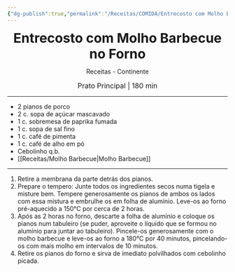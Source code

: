 ```yaml
---
{"dg-publish":true,"permalink":"/Receitas/COMIDA/Entrecosto com Molho Barbecue no Forno/","title":"Ribs de Porco com Molho Barbecue no Forno","tags":["💚ok"]}
---
```


<div style="text-align: center;"> <span style="font-size: 30px;"><b>Entrecosto com Molho Barbecue no Forno</b></span> </div>

<span class="center"> <center> Receitas - Continente </center></span>

<div style="text-align: center;"> <span style="font-size: 16px;">  Prato Principal | 180 min </span> </div>

---
- 2 pianos de porco
- 2 c. sopa de açúcar mascavado
- 1 c. sobremesa de paprika fumada
- 1 c. sopa de sal fino
- 1 c. café de pimenta
- 1 c. café de alho em pó
- Cebolinho q.b.
- [[Receitas/Molho Barbecue\|Molho Barbecue]]
---
1. Retire a membrana da parte detrás dos pianos.
2. Prepare o tempero: Junte todos os ingredientes secos numa tigela e misture bem. Tempere generosamente os pianos de ambos os lados com essa mistura e embrulhe os em folha de alumínio. Leve-os ao forno pré-aquecido a 150°C por cerca de 2 horas. 
3. Após as 2 horas no forno, descarte a folha de alumínio e coloque os pianos num tabuleiro (se puder, aproveite o líquido que se formou no alumínio para juntar ao tabuleiro). Pincele-os generosamente com o molho barbecue e leve-os ao forno a 180°C por 40 minutos, pincelando-os com mais molho em intervalos de 10 minutos.
4. Retire os pianos do forno e sirva de imediato polvilhados com cebolinho picada.